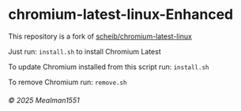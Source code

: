 # chromium-latest-linux-Enhanced
This repository is a fork of [scheib/chromium-latest-linux](https://github.com/scheib/chromium-latest-linux)

Just run: `install.sh` to install Chromium Latest

To update Chromium installed from this script run: `install.sh`

To remove Chromium run: `remove.sh`

###### &copy; 2025 Mealman1551